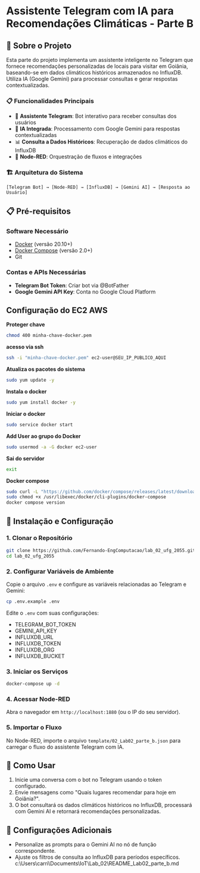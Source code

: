 # Assistente Telegram com IA para Recomendações Climáticas - Parte B

## 🌟 Sobre o Projeto

Esta parte do projeto implementa um assistente inteligente no Telegram que fornece recomendações personalizadas de locais para visitar em Goiânia, baseando-se em dados climáticos históricos armazenados no InfluxDB. Utiliza IA (Google Gemini) para processar consultas e gerar respostas contextualizadas.

### 📋 Funcionalidades Principais

- 🤖 **Assistente Telegram**: Bot interativo para receber consultas dos usuários
- 🧠 **IA Integrada**: Processamento com Google Gemini para respostas contextualizadas
- 📊 **Consulta a Dados Históricos**: Recuperação de dados climáticos do InfluxDB
- 🔄 **Node-RED**: Orquestração de fluxos e integrações

### 🏗️ Arquitetura do Sistema

```
[Telegram Bot] → [Node-RED] → [InfluxDB] → [Gemini AI] → [Resposta ao Usuário]
```

## 📋 Pré-requisitos

### Software Necessário

- [Docker](https://docs.docker.com/get-docker/) (versão 20.10+)
- [Docker Compose](https://docs.docker.com/compose/install/) (versão 2.0+)
- Git

### Contas e APIs Necessárias

- **Telegram Bot Token**: Criar bot via @BotFather
- **Google Gemini API Key**: Conta no Google Cloud Platform

## Configuração do EC2 AWS

**Proteger chave**

```bash
chmod 400 minha-chave-docker.pem
```

**acesso via ssh**

```bash
ssh -i "minha-chave-docker.pem" ec2-user@SEU_IP_PUBLICO_AQUI
```

**Atualiza os pacotes do sistema**

```bash
sudo yum update -y
```

**Instala o docker**

```bash
sudo yum install docker -y
```

**Iniciar o docker**

```bash
sudo service docker start
```

**Add User ao grupo do Docker**

```bash
sudo usermod -a -G docker ec2-user
```

**Sai do servidor**

```bash
exit
```

**Docker compose**

```bash
sudo curl -L "https://github.com/docker/compose/releases/latest/download/docker-compose-$(uname -s | tr '[:upper:]' '[:lower:]')-$(uname -m)" -o /usr/libexec/docker/cli-plugins/docker-compose
sudo chmod +x /usr/libexec/docker/cli-plugins/docker-compose
docker compose version
```

## 🚀 Instalação e Configuração

### 1. Clonar o Repositório

```bash
git clone https://github.com/Fernando-EngComputacao/lab_02_ufg_2055.git
cd lab_02_ufg_2055
```

### 2. Configurar Variáveis de Ambiente

Copie o arquivo `.env` e configure as variáveis relacionadas ao Telegram e Gemini:

```bash
cp .env.example .env
```

Edite o `.env` com suas configurações:

- TELEGRAM_BOT_TOKEN
- GEMINI_API_KEY
- INFLUXDB_URL
- INFLUXDB_TOKEN
- INFLUXDB_ORG
- INFLUXDB_BUCKET

### 3. Iniciar os Serviços

```bash
docker-compose up -d
```

### 4. Acessar Node-RED

Abra o navegador em `http://localhost:1880` (ou o IP do seu servidor).

### 5. Importar o Fluxo

No Node-RED, importe o arquivo `template/02_Lab02_parte_b.json` para carregar o fluxo do assistente Telegram com IA.

## 📖 Como Usar

1. Inicie uma conversa com o bot no Telegram usando o token configurado.
2. Envie mensagens como "Quais lugares recomendar para hoje em Goiânia?".
3. O bot consultará os dados climáticos históricos no InfluxDB, processará com Gemini AI e retornará recomendações personalizadas.

## 🔧 Configurações Adicionais

- Personalize as prompts para o Gemini AI no nó de função correspondente.
- Ajuste os filtros de consulta ao InfluxDB para períodos específicos.</content>
<parameter name="filePath">c:\Users\carri\Documents\IoT\Lab_02\README_Lab02_parte_b.md